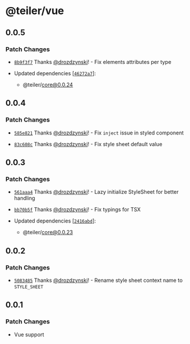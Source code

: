 # @teiler/vue

## 0.0.5

### Patch Changes

- [`8b9f3f7`](https://github.com/nerdslabs/teiler/commit/8b9f3f7958262b9bfa10aee5fc4fc846682a60e1) Thanks [@drozdzynski](https://github.com/drozdzynski)! - Fix elements attributes per type

- Updated dependencies [[`46272a7`](https://github.com/nerdslabs/teiler/commit/46272a7fe16ed077053ba75c2a2a299a77d55751)]:
  - @teiler/core@0.0.24

## 0.0.4

### Patch Changes

- [`585e821`](https://github.com/nerdslabs/teiler/commit/585e8212fb961bf20919de90bea9653155c2ebd8) Thanks [@drozdzynski](https://github.com/drozdzynski)! - Fix `inject` issue in styled component

- [`83c608c`](https://github.com/nerdslabs/teiler/commit/83c608c5dafe0ba99562a0b9752197518c301de2) Thanks [@drozdzynski](https://github.com/drozdzynski)! - Fix style sheet default value

## 0.0.3

### Patch Changes

- [`561aaa4`](https://github.com/nerdslabs/teiler/commit/561aaa4b1ffaba4264551501adcdd01655b108eb) Thanks [@drozdzynski](https://github.com/drozdzynski)! - Lazy initialize StyleSheet for better handling

- [`bb70b5f`](https://github.com/nerdslabs/teiler/commit/bb70b5f6a376b67c4d8e0fea7bcf8fbe3f2ae4b7) Thanks [@drozdzynski](https://github.com/drozdzynski)! - Fix typings for TSX

- Updated dependencies [[`2416abd`](https://github.com/nerdslabs/teiler/commit/2416abd6e7c91ca77c4d27f3541588eadd795dd4)]:
  - @teiler/core@0.0.23

## 0.0.2

### Patch Changes

- [`5083485`](https://github.com/nerdslabs/teiler/commit/508348594b2dacbd62942e600e7b782257dcbf5b) Thanks [@drozdzynski](https://github.com/drozdzynski)! - Rename style sheet context name to `STYLE_SHEET`

## 0.0.1

### Patch Changes

- Vue support
